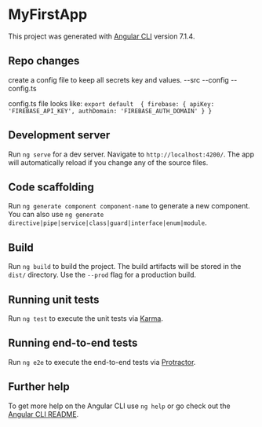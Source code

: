# MyFirstApp

This project was generated with [Angular CLI](https://github.com/angular/angular-cli) version 7.1.4.

## Repo changes
create a config file to keep all secrets key and values.
--src
  --config
    --config.ts

config.ts file looks like:
`
export default  {
    firebase: {
        apiKey: 'FIREBASE_API_KEY',
        authDomain: 'FIREBASE_AUTH_DOMAIN'
    }
}
`

## Development server

Run `ng serve` for a dev server. Navigate to `http://localhost:4200/`. The app will automatically reload if you change any of the source files.

## Code scaffolding

Run `ng generate component component-name` to generate a new component. You can also use `ng generate directive|pipe|service|class|guard|interface|enum|module`.

## Build

Run `ng build` to build the project. The build artifacts will be stored in the `dist/` directory. Use the `--prod` flag for a production build.

## Running unit tests

Run `ng test` to execute the unit tests via [Karma](https://karma-runner.github.io).

## Running end-to-end tests

Run `ng e2e` to execute the end-to-end tests via [Protractor](http://www.protractortest.org/).

## Further help

To get more help on the Angular CLI use `ng help` or go check out the [Angular CLI README](https://github.com/angular/angular-cli/blob/master/README.md).
